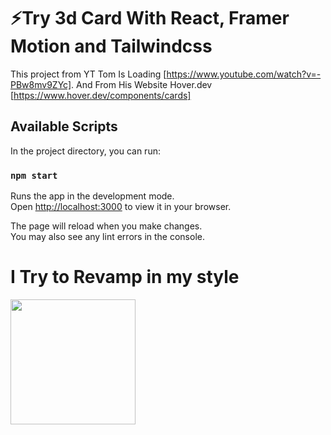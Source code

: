 # ⚡Try 3d Card With React, Framer Motion and Tailwindcss

This project from YT Tom Is Loading [https://www.youtube.com/watch?v=-PBw8mv9ZYc].
And From His Website Hover.dev [https://www.hover.dev/components/cards]

## Available Scripts

In the project directory, you can run:

### `npm start`

Runs the app in the development mode.\
Open [http://localhost:3000](http://localhost:3000) to view it in your browser.

The page will reload when you make changes.\
You may also see any lint errors in the console.

# I Try to Revamp in my style 

<img src="https://i.pinimg.com/originals/6b/9d/fa/6b9dfaeaa5deffbb6cf7950961d31f08.gif" width="200px">


